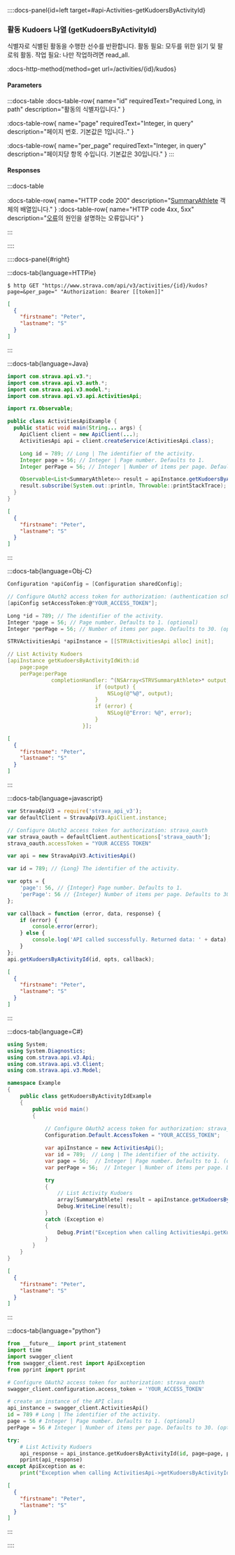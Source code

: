 ::::docs-panel{id=left target=#api-Activities-getKudoersByActivityId}

### 활동 Kudoers 나열 (getKudoersByActivityId)

식별자로 식별된 활동을 수행한 선수를 반환합니다. 활동 필요: 모두를 위한 읽기 및
팔로워 활동. 작업 필요: 나만 작업하려면 read_all.

:docs-http-method{method=get url=/activities/&lbrace;id&rbrace;/kudos}

#### Parameters

:::docs-table
:docs-table-row{
name="id"
requiredText="required Long, in path"
description="활동의 식별자입니다."
}

:docs-table-row{
name="page"
requiredText="Integer, in query"
description="페이지 번호. 기본값은 1입니다.."
}

:docs-table-row{
name="per_page"
requiredText="Integer, in query"
description="페이지당 항목 수입니다. 기본값은 30입니다."
}
:::

#### Responses

:::docs-table

:docs-table-row{
name="HTTP code 200"
description="<a href='/docs/reference/#api-models-SummaryAthlete'>SummaryAthlete</a> 객체의 배열입니다."
}
:docs-table-row{
name="HTTP code 4xx, 5xx"
description="<a href='/docs/reference/#api-models-Fault'>오류</a>의 원인을 설명하는 오류입니다"
}

:::

::::

::::docs-panel{#right}

:::docs-tab{language=HTTPie}

```shell
$ http GET "https://www.strava.com/api/v3/activities/{id}/kudos?page=&per_page=" "Authorization: Bearer [[token]]"
```

```json
[
  {
    "firstname": "Peter",
    "lastname": "S"
  }
]
```

:::

:::docs-tab{language=Java}

```java
import com.strava.api.v3.*;
import com.strava.api.v3.auth.*;
import com.strava.api.v3.model.*;
import com.strava.api.v3.api.ActivitiesApi;

import rx.Observable;

public class ActivitiesApiExample {
  public static void main(String... args) {
    ApiClient client = new ApiClient(...);
    ActivitiesApi api = client.createService(ActivitiesApi.class);

    Long id = 789; // Long | The identifier of the activity.
    Integer page = 56; // Integer | Page number. Defaults to 1.
    Integer perPage = 56; // Integer | Number of items per page. Defaults to 30.

    Observable<List<SummaryAthlete>> result = apiInstance.getKudoersByActivityId(id, page, perPage);
    result.subscribe(System.out::println, Throwable::printStackTrace);
  }
}
```

```json
[
  {
    "firstname": "Peter",
    "lastname": "S"
  }
]
```

:::

:::docs-tab{language=Obj-C}

```c
Configuration *apiConfig = [Configuration sharedConfig];

// Configure OAuth2 access token for authorization: (authentication scheme: strava_oauth)
[apiConfig setAccessToken:@"YOUR_ACCESS_TOKEN"];

Long *id = 789; // The identifier of the activity.
Integer *page = 56; // Page number. Defaults to 1. (optional)
Integer *perPage = 56; // Number of items per page. Defaults to 30. (optional) (default to 30)

STRVActivitiesApi *apiInstance = [[STRVActivitiesApi alloc] init];

// List Activity Kudoers
[apiInstance getKudoersByActivityIdWith:id
    page:page
    perPage:perPage
              completionHandler: ^(NSArray<STRVSummaryAthlete>* output, NSError* error) {
                            if (output) {
                                NSLog(@"%@", output);
                            }
                            if (error) {
                                NSLog(@"Error: %@", error);
                            }
                        }];
```

```json
[
  {
    "firstname": "Peter",
    "lastname": "S"
  }
]
```

:::

:::docs-tab{language=javascript}

```javascript
var StravaApiV3 = require('strava_api_v3');
var defaultClient = StravaApiV3.ApiClient.instance;

// Configure OAuth2 access token for authorization: strava_oauth
var strava_oauth = defaultClient.authentications['strava_oauth'];
strava_oauth.accessToken = "YOUR ACCESS TOKEN"

var api = new StravaApiV3.ActivitiesApi()

var id = 789; // {Long} The identifier of the activity.

var opts = {
    'page': 56, // {Integer} Page number. Defaults to 1.
    'perPage': 56 // {Integer} Number of items per page. Defaults to 30.
};

var callback = function (error, data, response) {
    if (error) {
        console.error(error);
    } else {
        console.log('API called successfully. Returned data: ' + data);
    }
};
api.getKudoersByActivityId(id, opts, callback);
```

```json
[
  {
    "firstname": "Peter",
    "lastname": "S"
  }
]
```

:::

:::docs-tab{language=C#}

```c#
using System;
using System.Diagnostics;
using com.strava.api.v3.Api;
using com.strava.api.v3.Client;
using com.strava.api.v3.Model;

namespace Example
{
    public class getKudoersByActivityIdExample
    {
        public void main()
        {
            
            // Configure OAuth2 access token for authorization: strava_oauth
            Configuration.Default.AccessToken = "YOUR_ACCESS_TOKEN";

            var apiInstance = new ActivitiesApi();
            var id = 789;  // Long | The identifier of the activity.
            var page = 56;  // Integer | Page number. Defaults to 1. (optional) 
            var perPage = 56;  // Integer | Number of items per page. Defaults to 30. (optional)  (default to 30)

            try
            {
                // List Activity Kudoers
                array[SummaryAthlete] result = apiInstance.getKudoersByActivityId(id, page, perPage);
                Debug.WriteLine(result);
            }
            catch (Exception e)
            {
                Debug.Print("Exception when calling ActivitiesApi.getKudoersByActivityId: " + e.Message );
            }
        }
    }
}
```

```json
[
  {
    "firstname": "Peter",
    "lastname": "S"
  }
]
```

:::

:::docs-tab{language="python"}

```python
from __future__ import print_statement
import time
import swagger_client
from swagger_client.rest import ApiException
from pprint import pprint

# Configure OAuth2 access token for authorization: strava_oauth
swagger_client.configuration.access_token = 'YOUR_ACCESS_TOKEN'

# create an instance of the API class
api_instance = swagger_client.ActivitiesApi()
id = 789 # Long | The identifier of the activity.
page = 56 # Integer | Page number. Defaults to 1. (optional)
perPage = 56 # Integer | Number of items per page. Defaults to 30. (optional) (default to 30)

try: 
    # List Activity Kudoers
    api_response = api_instance.getKudoersByActivityId(id, page=page, perPage=perPage)
    pprint(api_response)
except ApiException as e:
    print("Exception when calling ActivitiesApi->getKudoersByActivityId: %s\n" % e)
```

```json
[
  {
    "firstname": "Peter",
    "lastname": "S"
  }
]
```

:::

::::